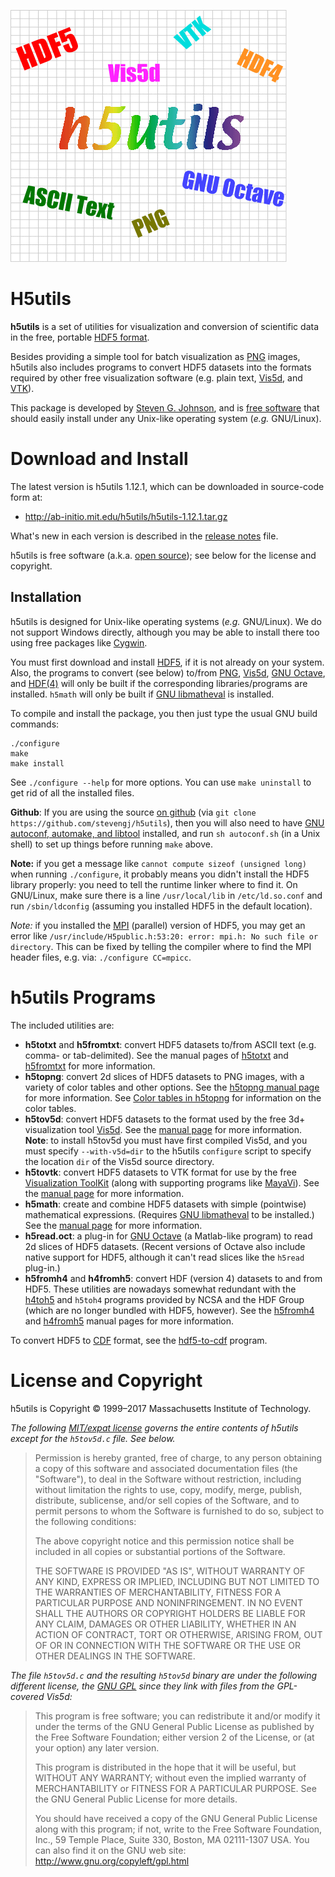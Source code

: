 ![logo](doc/images/H5utils-logo.png)

# H5utils

**h5utils** is a set of utilities for visualization and conversion of scientific data in the free, portable [HDF5 format](http://www.hdfgroup.org/HDF5/).

Besides providing a simple tool for batch visualization as [PNG](https://en.wikipedia.org/wiki/Portable_Network_Graphics) images, h5utils also includes programs to convert HDF5 datasets into the formats required by other free visualization software (e.g. plain text, [Vis5d](http://www.ssec.wisc.edu/~billh/vis5d.html), and [VTK](http://public.kitware.com/VTK/)).

This package is developed by [Steven G. Johnson](http://math.mit.edu/~stevenj/), and is [free software](http://www.gnu.org/philosophy/free-sw.html) that should easily install under any Unix-like operating system (*e.g.* GNU/Linux).

# Download and Install

The latest version is h5utils 1.12.1, which can be downloaded in source-code form at:

* http://ab-initio.mit.edu/h5utils/h5utils-1.12.1.tar.gz

What's new in each version is described in the [release notes](NEWS.md) file.

h5utils is free software (a.k.a. [open source](http://www.opensource.org/)); see below for the license and copyright.

## Installation

h5utils is designed for Unix-like operating systems (*e.g.* GNU/Linux). We do not support Windows directly, although you may be able to install there too using free packages like [Cygwin](http://cygwin.com/).

You must first download and install [HDF5](http://www.hdfgroup.org/HDF5/), if it is not already on your system. Also, the programs to convert (see below) to/from [PNG](http://www.libpng.org/pub/png/), [Vis5d](http://www.ssec.wisc.edu/~billh/vis5d.html), [GNU Octave](http://www.octave.org/), and [HDF(4)](http://www.hdfgroup.org/products/hdf4/) will only be built if the corresponding libraries/programs are installed. `h5math` will only be built if [GNU libmatheval](http://www.gnu.org/software/libmatheval/) is installed.

To compile and install the package, you then just type the usual GNU build commands:
```
./configure
make
make install
```
See `./configure --help` for more options. You can use `make uninstall` to get rid of all the installed files.

**Github**: If you are using the source [on github](https://github.com/stevengj/h5utils) (via `git clone https://github.com/stevengj/h5utils`), then you will also need to have [GNU autoconf, automake, and libtool](https://en.wikipedia.org/wiki/GNU_Build_System) installed, and run `sh autoconf.sh` (in a Unix shell) to set up things before running `make` above.

**Note:** if you get a message like `cannot compute sizeof (unsigned long)` when running `./configure`, it probably means you didn't install the HDF5 library properly: you need to tell the runtime linker where to find it. On GNU/Linux, make sure there is a line `/usr/local/lib` in `/etc/ld.so.conf` and run `/sbin/ldconfig` (assuming you installed HDF5 in the default location).

*Note:* if you installed the [MPI](https://en.wikipedia.org/wiki/Message_Passing_Interface) (parallel) version of HDF5, you may get an error like `/usr/include/H5public.h:53:20: error: mpi.h: No such file or directory`.  This can be fixed by telling the compiler where to find the MPI header files, e.g. via: `./configure CC=mpicc`.

# h5utils Programs

The included utilities are:

* **h5totxt** and **h5fromtxt**: convert HDF5 datasets to/from ASCII text (e.g. comma- or tab-delimited). See the manual pages of [h5totxt](doc/h5totxt-man.md) and [h5fromtxt](doc/h5fromtxt-man.md) for more information.
* **h5topng**: convert 2d slices of HDF5 datasets to PNG images, with a variety of color tables and other options. See the [h5topng manual page](doc/h5topng-man.md) for more information.   See [Color tables in h5topng](doc/h5topng-colors.md) for information on the color tables.
* **h5tov5d**: convert HDF5 datasets to the format used by the free 3d+ visualization tool [Vis5d](http://www.ssec.wisc.edu/~billh/vis5d.html). See the [manual page](doc/h5tov5d-man.md) for more information.  **Note**: to install h5tov5d you must have first compiled Vis5d, and you must specify `--with-v5d=dir` to the h5utils `configure` script to specify the location `dir` of the Vis5d source directory.
* **h5tovtk**: convert HDF5 datasets to VTK format for use by the free [Visualization ToolKit](http://public.kitware.com/VTK/) (along with supporting programs like [MayaVi](http://mayavi.sourceforge.net/)). See the [manual page](doc/h5tovtk-man.md) for more information.
* **h5math**: create and combine HDF5 datasets with simple (pointwise) mathematical expressions. (Requires [GNU libmatheval](http://www.gnu.org/software/libmatheval/) to be installed.) See the [manual page](doc/h5math-man.md) for more information.
* **h5read.oct**: a plug-in for [GNU Octave](http://www.octave.org/) (a Matlab-like program) to read 2d slices of HDF5 datasets. (Recent versions of Octave also include native support for HDF5, although it can't read slices like the `h5read` plug-in.)
* **h5fromh4** and **h4fromh5**: convert HDF (version 4) datasets to and from HDF5. These utilities are nowadays somewhat redundant with the [h4toh5](http://hdfgroup.com/h4toh5/) and `h5toh4` programs provided by NCSA and the HDF Group (which are no longer bundled with HDF5, however). See the [h5fromh4](doc/h5fromh4-man.md) and [h4fromh5](doc/h4fromh5-man.md) manual pages for more information.

To convert HDF5 to [CDF](http://nssdc.gsfc.nasa.gov/cdf/cdf_home.html) format, see the [hdf5-to-cdf](http://nssdc.gsfc.nasa.gov/cdf/html/FAQ.html#hdf5tocdf) program.

# License and Copyright

h5utils is Copyright © 1999–2017 Massachusetts Institute of Technology.

*The following [MIT/expat license](https://opensource.org/licenses/MIT) governs the entire contents of h5utils except for the `h5tov5d.c` file. See below.*

> Permission is hereby granted, free of charge, to any person obtaining a copy of this software and associated documentation files (the "Software"), to deal in the Software without restriction, including without limitation the rights to use, copy, modify, merge, publish, distribute, sublicense, and/or sell copies of the Software, and to permit persons to whom the Software is furnished to do so, subject to the following conditions:
>
>The above copyright notice and this permission notice shall be included in all copies or substantial portions of the Software.
>
>THE SOFTWARE IS PROVIDED "AS IS", WITHOUT WARRANTY OF ANY KIND, EXPRESS OR IMPLIED, INCLUDING BUT NOT LIMITED TO THE WARRANTIES OF MERCHANTABILITY, FITNESS FOR A PARTICULAR PURPOSE AND NONINFRINGEMENT. IN NO EVENT SHALL THE AUTHORS OR COPYRIGHT HOLDERS BE LIABLE FOR ANY CLAIM, DAMAGES OR OTHER LIABILITY, WHETHER IN AN ACTION OF CONTRACT, TORT OR OTHERWISE, ARISING FROM, OUT OF OR IN CONNECTION WITH THE SOFTWARE OR THE USE OR OTHER DEALINGS IN THE SOFTWARE.

*The file `h5tov5d.c` and the resulting `h5tov5d` binary are under the following different license, the [GNU GPL](http://www.gnu.org/copyleft/gpl.html) since they link with files from the GPL-covered Vis5d:*

>This program is free software; you can redistribute it and/or modify it under the terms of the GNU General Public License as published by the Free Software Foundation; either version 2 of the License, or (at your option) any later version.
>
>This program is distributed in the hope that it will be useful, but WITHOUT ANY WARRANTY; without even the implied warranty of MERCHANTABILITY or FITNESS FOR A PARTICULAR PURPOSE. See the GNU General Public License for more details.
>
>You should have received a copy of the GNU General Public License along with this program; if not, write to the Free Software Foundation, Inc., 59 Temple Place, Suite 330, Boston, MA 02111-1307 USA. You can also find it on the GNU web site: http://www.gnu.org/copyleft/gpl.html

